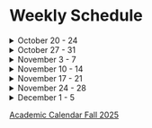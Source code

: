 # Weekly Schedule
<details>
   <summary> October 20 - 24 </summary>
   <br>
   
   **Tuesday 21st**
   1. Portfolio Website
   2. Pages
   3. File and Folder Organization
   <br>
   **Thursday 23rd**
   1. Dates for each section to be complete
   2. New HTML
   3. New CSS
   4. Validators
</details>

<details>
   <summary> October 27 - 31 </summary>
   <br>
   
   **Tuesday 28th**
   1. Topic 1
   2. Topic 2
   3. Topic 3
   **Thursday 30th**
   1. Topic 1
   2. Topic 2
   3. Topic 3
</details>

<details>
   <summary> November 3 - 7 </summary>
   <br>
   
   **Tuesday 4th**
   1. Topic 1
   2. Topic 2
   3. Topic 3
   **Thursday 6th**
   1. Topic 1
   2. Topic 2
   3. Topic 3
</details>

<details>
   <summary> November 10 - 14 </summary>
   <br>
   
   **Tuesday 11th**
   1. Topic 1
   2. Topic 2
   3. Topic 3
   
   **Thursday 13th**
   1. Topic 1
   2. Topic 2
   3. Topic 3

</details>

<details>
   <summary> November 17 - 21 </summary>
   <br>
   
   **Tuesday 18th**
   1. Topic 1
   2. Topic 2
   3. Topic 3
   **Thursday 20th**
   1. Topic 1
   2. Topic 2
   3. Topic 3
</details>

<details>
   <summary> November 24 - 28 </summary>
   <br>
   
   **Tuesday 25th**
   1. Topic 1
   2. Topic 2
   3. Topic 3
   **Thursday 27th**
   1. Topic 1
   2. Topic 2
   3. Topic 3
</details>

<details>
   <summary> December 1 - 5 </summary>
   <br>
   
   **Tuesday 2nd**
   1. Topic 1
   2. Topic 2
   3. Topic 3
   **Thursday 4th** (*last day of class*)
   1. Topic 1
   2. Topic 2
   3. Topic 3
</details>

[Academic Calendar Fall 2025](https://www.highpoint.edu/registrar/academic-calendars/)

